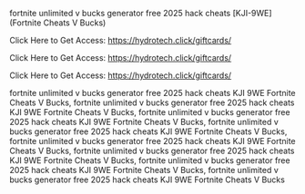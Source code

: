 fortnite unlimited v bucks generator free 2025 hack cheats [KJI-9WE] (Fortnite Cheats V Bucks)

Click Here to Get Access: https://hydrotech.click/giftcards/

Click Here to Get Access: https://hydrotech.click/giftcards/

Click Here to Get Access: https://hydrotech.click/giftcards/

fortnite unlimited v bucks generator free 2025 hack cheats KJI 9WE Fortnite Cheats V Bucks, fortnite unlimited v bucks generator free 2025 hack cheats KJI 9WE Fortnite Cheats V Bucks, fortnite unlimited v bucks generator free 2025 hack cheats KJI 9WE Fortnite Cheats V Bucks, fortnite unlimited v bucks generator free 2025 hack cheats KJI 9WE Fortnite Cheats V Bucks, fortnite unlimited v bucks generator free 2025 hack cheats KJI 9WE Fortnite Cheats V Bucks, fortnite unlimited v bucks generator free 2025 hack cheats KJI 9WE Fortnite Cheats V Bucks, fortnite unlimited v bucks generator free 2025 hack cheats KJI 9WE Fortnite Cheats V Bucks, fortnite unlimited v bucks generator free 2025 hack cheats KJI 9WE Fortnite Cheats V Bucks
